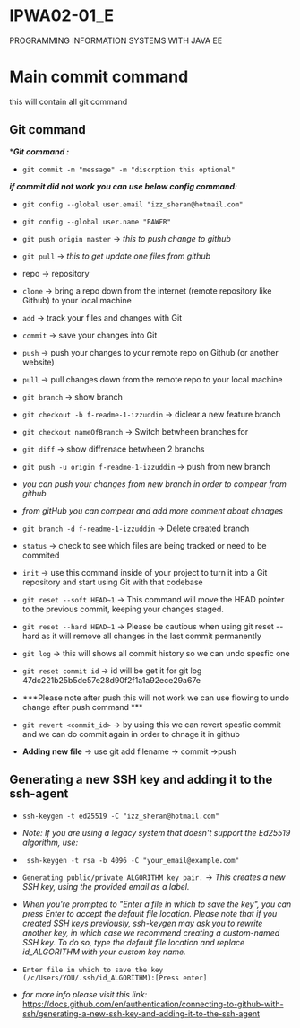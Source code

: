 # IPWA02-01_E
PROGRAMMING INFORMATION SYSTEMS WITH JAVA EE

# Main commit command
this will contain all git command 

## Git command 
****Git command :***
* `git commit -m "message" -m "discrption this optional"`

***if commit did not work you can use below config command:***
* `git config --global user.email "izz_sheran@hotmail.com"`
* `git config --global user.name "BAWER"`
* `git push origin master`  -> *this to push change to github*

* `git pull`  -> *this to get update one files from github*

* repo -> repository
* `clone` -> bring a repo down from the internet (remote repository like Github) to your local machine
* `add` -> track your files and changes with Git
* `commit` -> save your changes into Git
* `push` -> push your changes to your remote repo on Github (or another website)
* `pull` -> pull changes down from the remote repo to your local machine
* `git branch` -> show branch
* `git checkout -b f-readme-1-izzuddin`  -> diclear a new feature branch
* `git checkout nameOfBranch`  -> Switch betwheen branches for 
* `git diff`  -> show diffrenace betwheen 2 branchs
* `git push -u origin f-readme-1-izzuddin` -> push from new branch 
* *you can push your changes from new branch in order to compear from github*
* *from gitHub you can compear and add more comment about chnages*
* `git branch -d f-readme-1-izzuddin` -> Delete created branch 

* `status` -> check to see which files are being tracked or need to be commited
* `init` -> use this command inside of your project to turn it into a Git repository and start using Git with that codebase

* `git reset --soft HEAD~1` -> This command will move the HEAD pointer to the previous commit, keeping your changes staged.

* `git reset --hard HEAD~1` -> Please be cautious when using git reset --hard as it will remove all changes in the last commit permanently
* `git log` -> this will shows all commit history so we can undo spesfic one 
* `git reset commit id` -> id will be get it for git log 47dc221b25b5de57e28d90f2f1a1a92ece29a67e

* ***Please note after push this will not work we can use flowing to undo change after push command ***
* `git revert <commit_id>` -> by using this we can revert spesfic commit and we can do commit again in order to chnage it in github 
* **Adding new file** -> use git add filename -> commit ->push

## Generating a new SSH key and adding it to the ssh-agent
* `ssh-keygen -t ed25519 -C "izz_sheran@hotmail.com"`
* *Note: If you are using a legacy system that doesn't support the Ed25519 algorithm, use:*
* ` ssh-keygen -t rsa -b 4096 -C "your_email@example.com"`
* `Generating public/private ALGORITHM key pair.` -> *This creates a new SSH key, using the provided email as a label.*

* *When you're prompted to "Enter a file in which to save the key", you can press Enter to accept the default file location. Please note that if you created SSH keys previously, ssh-keygen may ask you to rewrite another key, in which case we recommend creating a custom-named SSH key. To do so, type the default file location and replace id_ALGORITHM with your custom key name.*

* `Enter file in which to save the key (/c/Users/YOU/.ssh/id_ALGORITHM):[Press enter]`
* *for more info please visit this link:* https://docs.github.com/en/authentication/connecting-to-github-with-ssh/generating-a-new-ssh-key-and-adding-it-to-the-ssh-agent



